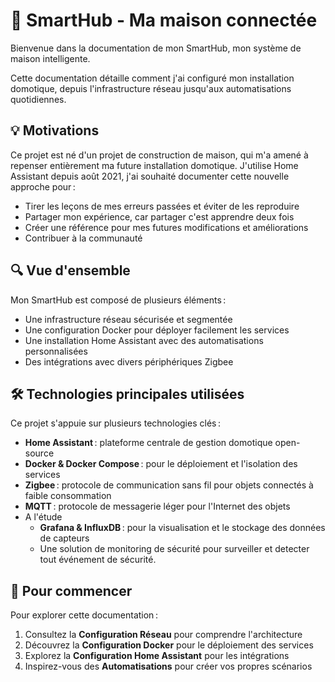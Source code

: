 # 🏡 SmartHub - Ma maison connectée

Bienvenue dans la documentation de mon SmartHub, mon système de maison intelligente.

Cette documentation détaille comment j'ai configuré mon installation domotique, depuis l'infrastructure réseau jusqu'aux automatisations quotidiennes.

## 💡 Motivations

Ce projet est né d'un projet de construction de maison, qui m'a amené à repenser entièrement ma future installation domotique. J'utilise Home Assistant depuis août 2021, j'ai souhaité documenter cette nouvelle approche pour :

- Tirer les leçons de mes erreurs passées et éviter de les reproduire
- Partager mon expérience, car partager c'est apprendre deux fois
- Créer une référence pour mes futures modifications et améliorations
- Contribuer à la communauté

## 🔍 Vue d'ensemble

Mon SmartHub est composé de plusieurs éléments :

- Une infrastructure réseau sécurisée et segmentée
- Une configuration Docker pour déployer facilement les services
- Une installation Home Assistant avec des automatisations personnalisées
- Des intégrations avec divers périphériques Zigbee

## 🛠️ Technologies principales utilisées

Ce projet s'appuie sur plusieurs technologies clés :

- **Home Assistant** : plateforme centrale de gestion domotique open-source
- **Docker & Docker Compose** : pour le déploiement et l'isolation des services
- **Zigbee** : protocole de communication sans fil pour objets connectés à faible consommation
- **MQTT** : protocole de messagerie léger pour l'Internet des objets
- A l'étude
    - **Grafana & InfluxDB** : pour la visualisation et le stockage des données de capteurs
    - Une solution de monitoring de sécurité pour surveiller et detecter tout événement de sécurité.

## 🚀 Pour commencer

Pour explorer cette documentation :

1. Consultez la **Configuration Réseau** pour comprendre l'architecture
2. Découvrez la **Configuration Docker** pour le déploiement des services
3. Explorez la **Configuration Home Assistant** pour les intégrations
4. Inspirez-vous des **Automatisations** pour créer vos propres scénarios